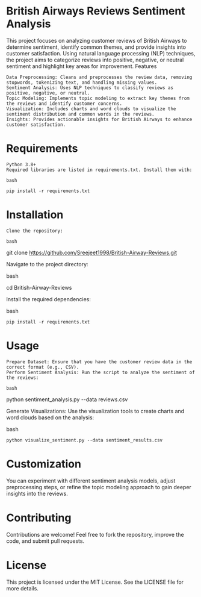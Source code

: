 # British Airways Reviews Sentiment Analysis

This project focuses on analyzing customer reviews of British Airways to determine sentiment, identify common themes, and provide insights into customer satisfaction. Using natural language processing (NLP) techniques, the project aims to categorize reviews into positive, negative, or neutral sentiment and highlight key areas for improvement.
Features

    Data Preprocessing: Cleans and preprocesses the review data, removing stopwords, tokenizing text, and handling missing values.
    Sentiment Analysis: Uses NLP techniques to classify reviews as positive, negative, or neutral.
    Topic Modeling: Implements topic modeling to extract key themes from the reviews and identify customer concerns.
    Visualization: Includes charts and word clouds to visualize the sentiment distribution and common words in the reviews.
    Insights: Provides actionable insights for British Airways to enhance customer satisfaction.

# Requirements

    Python 3.8+
    Required libraries are listed in requirements.txt. Install them with:

    bash

    pip install -r requirements.txt

# Installation

    Clone the repository:

    bash

git clone https://github.com/Sreejeet1998/British-Airway-Reviews.git

Navigate to the project directory:

bash

cd British-Airway-Reviews

Install the required dependencies:

bash

    pip install -r requirements.txt

# Usage

    Prepare Dataset: Ensure that you have the customer review data in the correct format (e.g., CSV).
    Perform Sentiment Analysis: Run the script to analyze the sentiment of the reviews:

    bash

python sentiment_analysis.py --data reviews.csv

Generate Visualizations: Use the visualization tools to create charts and word clouds based on the analysis:

bash

    python visualize_sentiment.py --data sentiment_results.csv

# Customization

You can experiment with different sentiment analysis models, adjust preprocessing steps, or refine the topic modeling approach to gain deeper insights into the reviews.

# Contributing

Contributions are welcome! Feel free to fork the repository, improve the code, and submit pull requests.

# License

This project is licensed under the MIT License. See the LICENSE file for more details.
